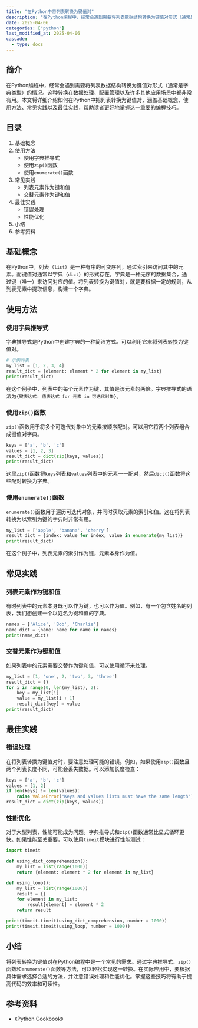 ```yaml
---
title: "在Python中将列表转换为键值对"
description: "在Python编程中，经常会遇到需要将列表数据结构转换为键值对形式（通常是字典类型）的情况。这种转换在数据处理、配置管理以及许多其他应用场景中都非常有用。本文将详细介绍如何在Python中把列表转换为键值对，涵盖基础概念、使用方法、常见实践以及最佳实践，帮助读者更好地掌握这一重要的编程技巧。"
date: 2025-04-06
categories: ["python"]
last_modified_at: 2025-04-06
cascade:
  - type: docs
---
```



## 简介
在Python编程中，经常会遇到需要将列表数据结构转换为键值对形式（通常是字典类型）的情况。这种转换在数据处理、配置管理以及许多其他应用场景中都非常有用。本文将详细介绍如何在Python中把列表转换为键值对，涵盖基础概念、使用方法、常见实践以及最佳实践，帮助读者更好地掌握这一重要的编程技巧。

<!-- more -->
## 目录
1. 基础概念
2. 使用方法
    - 使用字典推导式
    - 使用`zip()`函数
    - 使用`enumerate()`函数
3. 常见实践
    - 列表元素作为键和值
    - 交替元素作为键和值
4. 最佳实践
    - 错误处理
    - 性能优化
5. 小结
6. 参考资料

## 基础概念
在Python中，列表（`list`）是一种有序的可变序列，通过索引来访问其中的元素。而键值对通常以字典（`dict`）的形式存在，字典是一种无序的数据集合，通过键（唯一）来访问对应的值。将列表转换为键值对，就是要根据一定的规则，从列表元素中提取信息，构建一个字典。

## 使用方法

### 使用字典推导式
字典推导式是Python中创建字典的一种简洁方式。可以利用它来将列表转换为键值对。

```python
# 示例列表
my_list = [1, 2, 3, 4]
result_dict = {element: element * 2 for element in my_list}
print(result_dict)
```
在这个例子中，列表中的每个元素作为键，其值是该元素的两倍。字典推导式的语法为`{键表达式: 值表达式 for 元素 in 可迭代对象}`。

### 使用`zip()`函数
`zip()`函数用于将多个可迭代对象中的元素按顺序配对。可以用它将两个列表组合成键值对字典。

```python
keys = ['a', 'b', 'c']
values = [1, 2, 3]
result_dict = dict(zip(keys, values))
print(result_dict)
```
这里`zip()`函数将`keys`列表和`values`列表中的元素一一配对，然后`dict()`函数将这些配对转换为字典。

### 使用`enumerate()`函数
`enumerate()`函数用于遍历可迭代对象，并同时获取元素的索引和值。这在将列表转换为以索引为键的字典时非常有用。

```python
my_list = ['apple', 'banana', 'cherry']
result_dict = {index: value for index, value in enumerate(my_list)}
print(result_dict)
```
在这个例子中，列表元素的索引作为键，元素本身作为值。

## 常见实践

### 列表元素作为键和值
有时列表中的元素本身既可以作为键，也可以作为值。例如，有一个包含姓名的列表，我们想创建一个以姓名为键和值的字典。

```python
names = ['Alice', 'Bob', 'Charlie']
name_dict = {name: name for name in names}
print(name_dict)
```

### 交替元素作为键和值
如果列表中的元素需要交替作为键和值，可以使用循环来处理。

```python
my_list = [1, 'one', 2, 'two', 3, 'three']
result_dict = {}
for i in range(0, len(my_list), 2):
    key = my_list[i]
    value = my_list[i + 1]
    result_dict[key] = value
print(result_dict)
```

## 最佳实践

### 错误处理
在将列表转换为键值对时，要注意处理可能的错误。例如，如果使用`zip()`函数且两个列表长度不同，可能会丢失数据。可以添加长度检查：

```python
keys = ['a', 'b', 'c']
values = [1, 2]
if len(keys) != len(values):
    raise ValueError("Keys and values lists must have the same length")
result_dict = dict(zip(keys, values))
```

### 性能优化
对于大型列表，性能可能成为问题。字典推导式和`zip()`函数通常比显式循环更快。如果性能至关重要，可以使用`timeit`模块进行性能测试：

```python
import timeit

def using_dict_comprehension():
    my_list = list(range(1000))
    return {element: element * 2 for element in my_list}

def using_loop():
    my_list = list(range(1000))
    result = {}
    for element in my_list:
        result[element] = element * 2
    return result

print(timeit.timeit(using_dict_comprehension, number = 1000))
print(timeit.timeit(using_loop, number = 1000))
```

## 小结
将列表转换为键值对在Python编程中是一个常见的需求。通过字典推导式、`zip()`函数和`enumerate()`函数等方法，可以轻松实现这一转换。在实际应用中，要根据具体需求选择合适的方法，并注意错误处理和性能优化。掌握这些技巧将有助于提高代码的效率和可读性。

## 参考资料
- 《Python Cookbook》